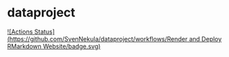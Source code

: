 # dataproject

<!-- badges: start -->
[![Actions Status](https://github.com/SvenNekula/dataproject/workflows/Render and Deploy RMarkdown Website/badge.svg)](https://github.com/SvenNekula/dataproject/actions)
<!-- badges: end -->
